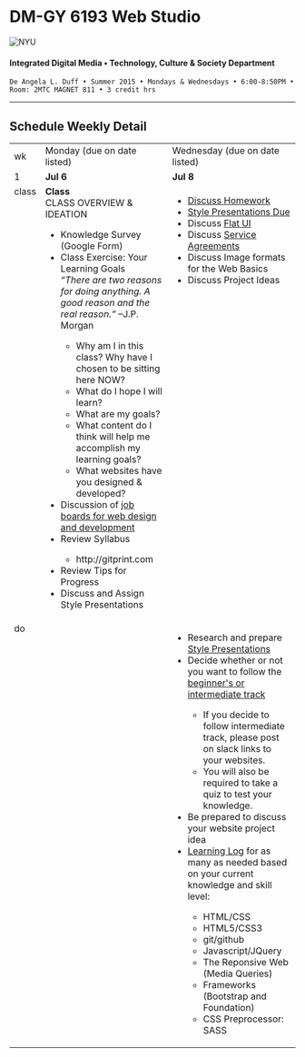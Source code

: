 # DM-GY 6193 Web Studio

![NYU](http://ws2.polishedsolid.com/de/nyu_soe_logo.png)
#### Integrated Digital Media • Technology, Culture & Society Department

    De Angela L. Duff • Summer 2015 • Mondays & Wednesdays • 6:00-8:50PM • Room: 2MTC MAGNET 811 • 3 credit hrs

---

## Schedule Weekly Detail

<table>
<tr>
<td>wk</td>
<td>Monday (due on date listed)</td>
<td>Wednesday (due on date listed)</td>
</tr>
<!-- first week -->
<tr>
        <td valign="top" width="4%">1</td>
        <td valign="top" width="48%"><strong>Jul 6</strong></td>
        <td valign="top" width="48%"><strong>Jul 8</strong></td>
    </tr>
 <tr>
        <td valign="top">class</td>
        <td valign="top">
        <strong>Class</strong><br>CLASS OVERVIEW &amp; IDEATION 
<ul>
<li>Knowledge Survey (Google Form)</li>
<li>Class Exercise: Your Learning Goals<br><i>“There are two reasons for doing anything. A good reason and the real reason.”</i> –J.P. Morgan</li>
    <ul>
    <li>Why am I in this class? Why have I chosen to be sitting here NOW?</li>
    <li>What do I hope I will learn?</li> 
    <li>What are my goals?</li>
    <li>What content do I think will help me accomplish my learning goals?</li>
    <li>What websites have you designed &amp; developed?</li>
    </ul>
<li>Discussion of <a href="../dm6193_resources.md">job boards for web design and development</a></li>
<li>Review Syllabus</li>
    <ul>
    <li>http://gitprint.com</li>
    </ul>
<li>Review Tips for Progress</li>
<li>Discuss and Assign Style Presentations</li>
</ul></td>
<td valign="top">
<ul>
<li><a href="dm6193_weekly_detail_wk2_jul13.md">Discuss Homework</a></li>
<li><a href="../assignments/dm6193_style_presentations.md">Style Presentations Due</a></li>
<li>Discuss <a href="../resources/dm6193_ux_resources.md">Flat UI</a></li>
<li>Discuss <a href="../assignments/dm6193_service_agreements.md">Service Agreements</a></li>

<li>Discuss Image formats for the Web Basics</li>
<li>Discuss Project Ideas</li>
</ul></td>
</tr>
<tr>
        <td valign="top">do</td>
        <td valign="top"></td>
        <td valign="top">
        <ul>
            <li>Research and prepare <a href="../assignments/dm6193_style_presentations.md">Style Presentations</a></li>
            <li>Decide whether or not you want to follow the <a href="../dm6193_projects.md">beginner's or intermediate track</a></li>
            <ul>
                <li>If you decide to follow intermediate track, please post on slack links to your websites.</li>
                <li>You will also be required to take a quiz to test your knowledge.</li>
            </ul>
            <li>Be prepared to discuss your website project idea</li>
            <li><a href="../assignments/dm6193_learning_logs.md">Learning Log</a> for as many as needed based on your current knowledge and skill level:</li>
                <ul>
                <li>HTML/CSS</li>
                <li>HTML5/CSS3</li>
                <li>git/github</li>
                <li>Javascript/JQuery</li>
                <li>The Reponsive Web (Media Queries)</li>
                <li>Frameworks (Bootstrap and Foundation)</li>
                <li>CSS Preprocessor: SASS</li>
                </ul>
        </ul></td>
</tr>
</table>